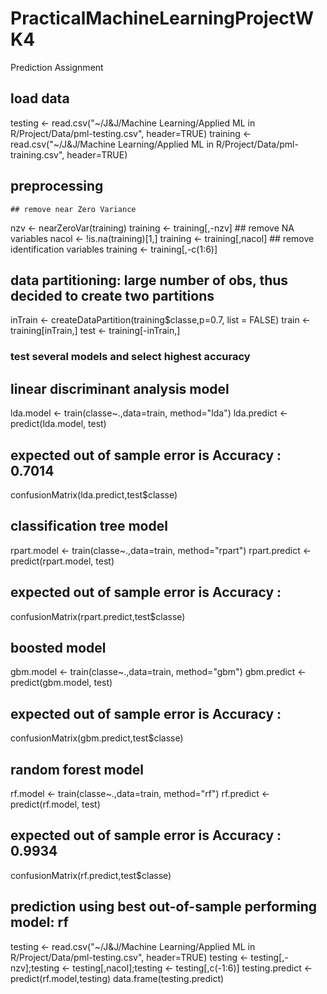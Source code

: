 # PracticalMachineLearningProjectWK4
Prediction Assignment

## load data
testing <- read.csv("~/J&J/Machine Learning/Applied ML in R/Project/Data/pml-testing.csv", header=TRUE)
training <- read.csv("~/J&J/Machine Learning/Applied ML in R/Project/Data/pml-training.csv", header=TRUE)

## preprocessing
    ## remove near Zero Variance
nzv <- nearZeroVar(training)
training <- training[,-nzv]
    ## remove NA variables
nacol <- !is.na(training)[1,]
training <- training[,nacol]
    ## remove identification variables
training <- training[,-c(1:6)]

## data partitioning: large number of obs, thus decided to create two partitions
inTrain <- createDataPartition(training$classe,p=0.7, list = FALSE)
train <- training[inTrain,]
test <- training[-inTrain,]

### test several models and select highest accuracy 

## linear discriminant analysis model
lda.model <- train(classe~.,data=train, method="lda")
lda.predict <- predict(lda.model, test)
## expected out of sample error is Accuracy : 0.7014  
confusionMatrix(lda.predict,test$classe)

## classification tree model
rpart.model <- train(classe~.,data=train, method="rpart")
rpart.predict <- predict(rpart.model, test)
## expected out of sample error is Accuracy :    
confusionMatrix(rpart.predict,test$classe)

## boosted model
gbm.model <- train(classe~.,data=train, method="gbm")
gbm.predict <- predict(gbm.model, test)
## expected out of sample error is Accuracy :    
confusionMatrix(gbm.predict,test$classe)

## random forest model
rf.model <- train(classe~.,data=train, method="rf")
rf.predict <- predict(rf.model, test)
## expected out of sample error is Accuracy : 0.9934   
confusionMatrix(rf.predict,test$classe)

## prediction using best out-of-sample performing model: rf
testing <- read.csv("~/J&J/Machine Learning/Applied ML in R/Project/Data/pml-testing.csv", header=TRUE)
testing <- testing[,-nzv];testing <- testing[,nacol];testing <- testing[,c(-1:6)]
testing.predict <- predict(rf.model,testing)
data.frame(testing.predict)

